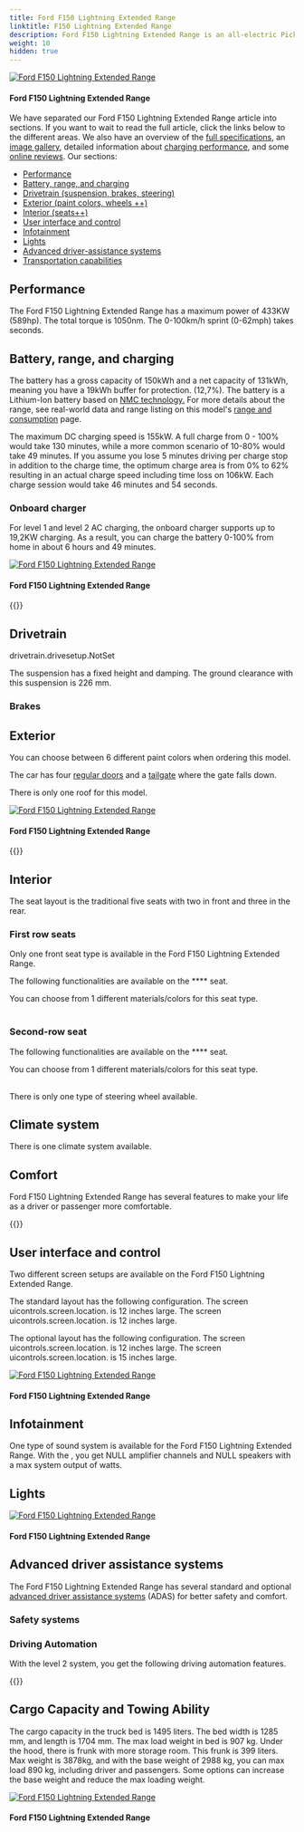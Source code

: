 ```yaml
---
title: Ford F150 Lightning Extended Range
linktitle: F150 Lightning Extended Range
description: Ford F150 Lightning Extended Range is an all-electric Pickup Truck with a WLTP range of up to N/A km (0 miles). EVKX.net have all the details. 
weight: 10
hidden: true
---
```

<!-- markdownlint-disable MD033 -->
<object type="image/svg+xml" data="modelnavigation.svg"></object>



<figur>
<a href="https://media.evkx.net/multimedia/models/ford/f150_lightning/f150_lightning_extended_range/main_1.jpg">
<img src="https://media.evkx.net/multimedia/models/ford/f150_lightning/f150_lightning_extended_range/main_1_st.jpg" alt="Ford F150 Lightning Extended Range" title="Ford F150 Lightning Extended Range">
</a>
<figcaption><h4>Ford F150 Lightning Extended Range</h4></figcaption></figur>

We have separated our Ford F150 Lightning Extended Range article into sections. If you want to wait to read the full article, click the links below to the different areas. We also have an overview of the [full specifications](specifications), an [image gallery](gallery), detailed information about [charging performance](chargingcurve), and some [online reviews](reviews). Our sections:

- [Performance](#performance)
- [Battery, range, and charging](#battery-range-and-charging)
- [Drivetrain (suspension, brakes, steering)](#drivetrain)
- [Exterior (paint colors, wheels ++)](#exterior)
- [Interior (seats++)](#interior)
- [User interface and control](#user-interface-and-control)
- [Infotainment](#infotainment)
- [Lights](#lights)
- [Advanced driver-assistance systems](#advanced-driver-assistance-systems)
- [Transportation capabilities](#transportation-capabilities)


## Performance

The Ford F150 Lightning Extended Range has a maximum power of 433KW (589hp). The total torque is 1050nm. The 0-100km/h sprint (0-62mph) takes  seconds. 

## Battery, range, and charging

The battery has a gross capacity of 150kWh and a net capacity of 131kWh, meaning you have a 19kWh buffer for protection. (12,7%). The battery is a Lithium-Ion battery based on [NMC technology.](../../../../technology/battery/cellchemistry/#lithium-nickel-manganese-cobalt-oxides-nmc) For more details about the range, see real-world data and range listing on this model's [range and consumption](rangeandconsumption/) page. 

The maximum DC charging speed is 155kW. A full charge from 0 - 100% would take 130 minutes, while a more common scenario of 10-80% would take 49 minutes. If you assume you lose 5 minutes driving per charge stop in addition to the charge time, the optimum charge area is from 0% to 62% resulting in an actual charge speed including time loss on 106kW. Each charge session would take 46 minutes and 54 seconds. 
### Onboard charger



For level 1 and level 2 AC charging, the  onboard charger supports up to 19,2KW charging. As a result, you can charge the battery 0-100% from home in about 6 hours and 49 minutes. 


<figur>
<a href="https://media.evkx.net/multimedia/models/ford/f150_lightning/f150_lightning_extended_range/charging_1.jpg">
<img src="https://media.evkx.net/multimedia/models/ford/f150_lightning/f150_lightning_extended_range/charging_1_st.jpg" alt="Ford F150 Lightning Extended Range" title="Ford F150 Lightning Extended Range">
</a>
<figcaption><h4>Ford F150 Lightning Extended Range</h4></figcaption></figur>


{{<evkxdisplayaddarticle />}}



## Drivetrain

drivetrain.drivesetup.NotSet

The  suspension has a fixed height and damping. The ground clearance with this suspension is 226 mm. 

### Brakes





## Exterior

You can choose between 6 different paint colors when ordering this model. 

The car has four [regular doors](../../../../technology/doors/) and a [tailgate](../../../../technology/doors/#split-tailgate) where the gate falls down. 

There is only one roof for this model. 


<figur>
<a href="https://media.evkx.net/multimedia/models/ford/f150_lightning/f150_lightning_extended_range/exterior_1.jpg">
<img src="https://media.evkx.net/multimedia/models/ford/f150_lightning/f150_lightning_extended_range/exterior_1_st.jpg" alt="Ford F150 Lightning Extended Range" title="Ford F150 Lightning Extended Range">
</a>
<figcaption><h4>Ford F150 Lightning Extended Range</h4></figcaption></figur>


{{<evkxdisplayaddarticle />}}



## Interior

The seat layout is the traditional five seats with two in front and three in the rear. 

### First row seats

Only one front seat type is available in the Ford F150 Lightning Extended Range. 

The following functionalities are available on the **** seat. 


You can choose from 1 different materials/colors for this seat type. <br />
<br />


### Second-row seat



The following functionalities are available on the **** seat. 


You can choose from 1 different materials/colors for this seat type. <br />
<br />


There is only one type of steering wheel available. 

## Climate system

There is one climate system available. 

## Comfort

Ford F150 Lightning Extended Range has several features to make your life as a driver or passenger more comfortable. 

{{<evkxdisplayaddarticle />}}



## User interface and control

Two different screen setups are available on the Ford F150 Lightning Extended Range. 

The standard layout has the following configuration. The  screen uicontrols.screen.location. is 12 inches large. The  screen uicontrols.screen.location. is 12 inches large. 

The optional  layout has the following configuration. The  screen uicontrols.screen.location. is 12 inches large. The  screen uicontrols.screen.location. is 15 inches large. 


<figur>
<a href="https://media.evkx.net/multimedia/models/ford/f150_lightning/f150_lightning_extended_range/screens_1.jpg">
<img src="https://media.evkx.net/multimedia/models/ford/f150_lightning/f150_lightning_extended_range/screens_1_st.jpg" alt="Ford F150 Lightning Extended Range" title="Ford F150 Lightning Extended Range">
</a>
<figcaption><h4>Ford F150 Lightning Extended Range</h4></figcaption></figur>


## Infotainment

One type of sound system is available for the Ford F150 Lightning Extended Range. With the , you get NULL amplifier channels and NULL speakers with a max system output of  watts. 


## Lights




<figur>
<a href="https://media.evkx.net/multimedia/models/ford/f150_lightning/f150_lightning_extended_range/headlights_1.jpg">
<img src="https://media.evkx.net/multimedia/models/ford/f150_lightning/f150_lightning_extended_range/headlights_1_st.jpg" alt="Ford F150 Lightning Extended Range" title="Ford F150 Lightning Extended Range">
</a>
<figcaption><h4>Ford F150 Lightning Extended Range</h4></figcaption></figur>

## Advanced driver assistance systems

The Ford F150 Lightning Extended Range has several standard and optional [advanced driver assistance systems](../../../../technology/driverassistance/)  (ADAS) for better safety and comfort.
### Safety systems



### Driving Automation



With the   level 2 system, you get the following driving automation features. 


{{<evkxdisplayaddarticle />}}



## Cargo Capacity and Towing Ability

The cargo capacity in the truck bed is 1495 liters. The bed width is 1285 mm, and length is 1704 mm. The max load weight in bed is 907 kg.  Under the hood, there is frunk with more storage room. This frunk is 399 liters. Max weight is 3878kg, and with the base weight of 2988 kg, you can max load 890 kg, including driver and passengers. Some options can increase the base weight and reduce the max loading weight. 


<figur>
<a href="https://media.evkx.net/multimedia/models/ford/f150_lightning/f150_lightning_extended_range/trunk_1.jpg">
<img src="https://media.evkx.net/multimedia/models/ford/f150_lightning/f150_lightning_extended_range/trunk_1_st.jpg" alt="Ford F150 Lightning Extended Range" title="Ford F150 Lightning Extended Range">
</a>
<figcaption><h4>Ford F150 Lightning Extended Range</h4></figcaption></figur>
<object type="image/svg+xml" data="modelnavigation.svg"></object>
